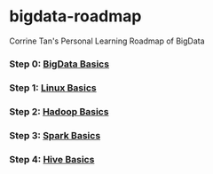 # bigdata-roadmap
Corrine Tan's Personal Learning Roadmap of BigData

### Step 0: [BigData Basics](https://github.com/CorrineTan/spark-roadmap/tree/main/BigData-Basics)  

### Step 1: [Linux Basics](https://github.com/CorrineTan/spark-roadmap/tree/main/Linux-Basics)  

### Step 2: [Hadoop Basics](https://github.com/CorrineTan/spark-roadmap/tree/main/Hadoop-Basics)  

### Step 3: [Spark Basics](https://github.com/CorrineTan/spark-roadmap/tree/main/Spark-Basics)  

### Step 4: [Hive Basics](https://github.com/CorrineTan/spark-roadmap/tree/main/Hive-Basics) 

